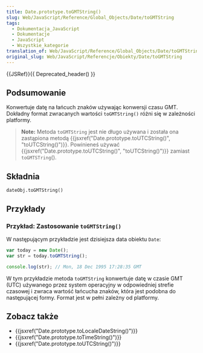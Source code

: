 ```yaml
---
title: Date.prototype.toGMTString()
slug: Web/JavaScript/Reference/Global_Objects/Date/toGMTString
tags:
  - Dokumentacja_JavaScript
  - Dokumentacje
  - JavaScript
  - Wszystkie_kategorie
translation_of: Web/JavaScript/Reference/Global_Objects/Date/toGMTString
original_slug: Web/JavaScript/Referencje/Obiekty/Date/toGMTString
---
```

{{JSRef}}{{ Deprecated_header() }}

## Podsumowanie

Konwertuje datę na łańcuch znaków używając konwersji czasu GMT. Dokładny format zwracanych wartości `toGMTString()` różni się w zależności platformy.

> **Note:** Metoda `toGMTString` jest nie długo używana i została ona zastąpiona metodą {{jsxref("Date.prototype.toUTCString()", "toUTCString()")}}. Powinieneś używać {{jsxref("Date.prototype.toUTCString()", "toUTCString()")}} zamiast `toGMTSTring`().

## Składnia

    dateObj.toGMTString()

## Przykłady

### Przykład: Zastosowanie `toGMTString()`

W następującym przykładzie jest dzisiejsza data obiektu `Date`:

```js
var today = new Date();
var str = today.toGMTString();

console.log(str); // Mon, 18 Dec 1995 17:28:35 GMT
```

W tym przykładzie metoda `toGMTString` konwertuje datę w czasie GMT (UTC) używanego przez system operacyjny w odpowiedniej strefie czasowej i zwraca wartość łańcucha znaków, która jest podobna do następującej formy. Format jest w pełni zależny od platformy.

## Zobacz także

- {{jsxref("Date.prototype.toLocaleDateString()")}}
- {{jsxref("Date.prototype.toTimeString()")}}
- {{jsxref("Date.prototype.toUTCString()")}}

